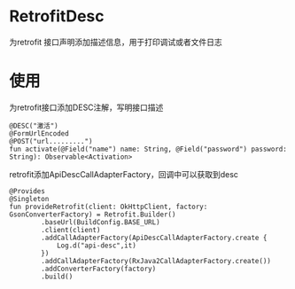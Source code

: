 # RetrofitDesc
为retrofit 接口声明添加描述信息，用于打印调试或者文件日志
   
# 使用

为retrofit接口添加DESC注解，写明接口描述   

    @DESC("激活")
    @FormUrlEncoded
    @POST("url.........")
    fun activate(@Field("name") name: String, @Field("password") password: String): Observable<Activation>

retrofit添加ApiDescCallAdapterFactory，回调中可以获取到desc

    @Provides
    @Singleton
    fun provideRetrofit(client: OkHttpClient, factory: GsonConverterFactory) = Retrofit.Builder()
            .baseUrl(BuildConfig.BASE_URL)
            .client(client)
            .addCallAdapterFactory(ApiDescCallAdapterFactory.create {
                Log.d("api-desc",it)
            })
            .addCallAdapterFactory(RxJava2CallAdapterFactory.create())
            .addConverterFactory(factory)
            .build()
